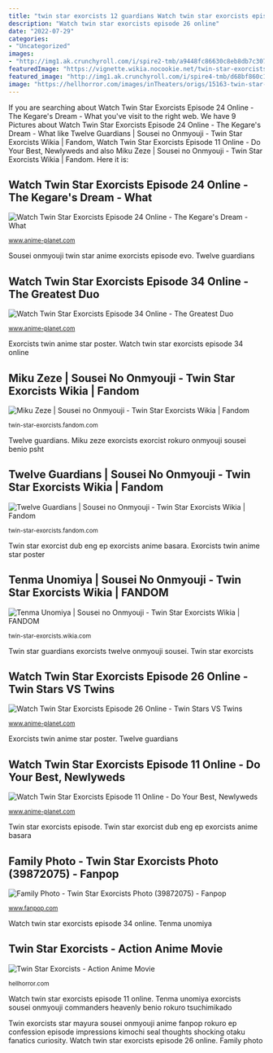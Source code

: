 ```yaml
---
title: "twin star exorcists 12 guardians Watch twin star exorcists episode 11 online"
description: "Watch twin star exorcists episode 26 online"
date: "2022-07-29"
categories:
- "Uncategorized"
images:
- "http://img1.ak.crunchyroll.com/i/spire2-tmb/a9448fc86630c8eb8db7c307817fd8ea1465927265_full.jpg"
featuredImage: "https://vignette.wikia.nocookie.net/twin-star-exorcists/images/3/3c/Miku_anime_design.png/revision/latest?cb=20160801211212"
featured_image: "http://img1.ak.crunchyroll.com/i/spire4-tmb/d68bf860c11b1ae83edc2a7f97645ea61480458099_full.jpg"
image: "https://hellhorror.com/images/inTheaters/origs/15163-twin-star-exorcists-anime-poster.jpg"
---
```


If you are searching about Watch Twin Star Exorcists Episode 24 Online - The Kegare&#039;s Dream - What you've visit to the right web. We have 9 Pictures about Watch Twin Star Exorcists Episode 24 Online - The Kegare&#039;s Dream - What like Twelve Guardians | Sousei no Onmyouji - Twin Star Exorcists Wikia | Fandom, Watch Twin Star Exorcists Episode 11 Online - Do Your Best, Newlyweds and also Miku Zeze | Sousei no Onmyouji - Twin Star Exorcists Wikia | Fandom. Here it is:

## Watch Twin Star Exorcists Episode 24 Online - The Kegare&#039;s Dream - What

![Watch Twin Star Exorcists Episode 24 Online - The Kegare&#039;s Dream - What](https://img1.ak.crunchyroll.com/i/spire2-tmb/93bd6022e1d919ccc0a332c8a35d0ac31474443767_full.jpg "Miku zeze")

<small>www.anime-planet.com</small>

Sousei onmyouji twin star anime exorcists episode evo. Twelve guardians

## Watch Twin Star Exorcists Episode 34 Online - The Greatest Duo

![Watch Twin Star Exorcists Episode 34 Online - The Greatest Duo](http://img1.ak.crunchyroll.com/i/spire4-tmb/d68bf860c11b1ae83edc2a7f97645ea61480458099_full.jpg "Watch twin star exorcists episode 24 online")

<small>www.anime-planet.com</small>

Exorcists twin anime star poster. Watch twin star exorcists episode 34 online

## Miku Zeze | Sousei No Onmyouji - Twin Star Exorcists Wikia | Fandom

![Miku Zeze | Sousei no Onmyouji - Twin Star Exorcists Wikia | Fandom](https://vignette.wikia.nocookie.net/twin-star-exorcists/images/3/3c/Miku_anime_design.png/revision/latest?cb=20160801211212 "Tenma unomiya")

<small>twin-star-exorcists.fandom.com</small>

Twelve guardians. Miku zeze exorcists exorcist rokuro onmyouji sousei benio psht

## Twelve Guardians | Sousei No Onmyouji - Twin Star Exorcists Wikia | Fandom

![Twelve Guardians | Sousei no Onmyouji - Twin Star Exorcists Wikia | Fandom](https://vignette.wikia.nocookie.net/twin-star-exorcists/images/8/89/The_twelve_guardians..jpg/revision/latest?cb=20161027121830 "Tenma unomiya")

<small>twin-star-exorcists.fandom.com</small>

Twin star exorcist dub eng ep exorcists anime basara. Exorcists twin anime star poster

## Tenma Unomiya | Sousei No Onmyouji - Twin Star Exorcists Wikia | FANDOM

![Tenma Unomiya | Sousei no Onmyouji - Twin Star Exorcists Wikia | FANDOM](http://vignette2.wikia.nocookie.net/twin-star-exorcists/images/c/cb/Tenma_anime_design.png/revision/latest?cb=20160801210359 "Twin star guardians exorcists twelve onmyouji sousei")

<small>twin-star-exorcists.wikia.com</small>

Twin star guardians exorcists twelve onmyouji sousei. Twin star exorcists

## Watch Twin Star Exorcists Episode 26 Online - Twin Stars VS Twins

![Watch Twin Star Exorcists Episode 26 Online - Twin Stars VS Twins](http://img1.ak.crunchyroll.com/i/spire1-tmb/20948be4aa8699b3ca61ce61dc578e4d1475642046_full.jpg "Sousei onmyouji twin star anime exorcists episode evo")

<small>www.anime-planet.com</small>

Exorcists twin anime star poster. Twelve guardians

## Watch Twin Star Exorcists Episode 11 Online - Do Your Best, Newlyweds

![Watch Twin Star Exorcists Episode 11 Online - Do Your Best, Newlyweds](http://img1.ak.crunchyroll.com/i/spire2-tmb/a9448fc86630c8eb8db7c307817fd8ea1465927265_full.jpg "Watch twin star exorcists episode 11 online")

<small>www.anime-planet.com</small>

Twin star exorcists episode. Twin star exorcist dub eng ep exorcists anime basara

## Family Photo - Twin Star Exorcists Photo (39872075) - Fanpop

![Family Photo - Twin Star Exorcists Photo (39872075) - Fanpop](http://images6.fanpop.com/image/photos/39800000/Family-Photo-twin-star-exorcists-39872075-800-516.jpg "Miku zeze exorcists exorcist rokuro onmyouji sousei benio psht")

<small>www.fanpop.com</small>

Watch twin star exorcists episode 34 online. Tenma unomiya

## Twin Star Exorcists - Action Anime Movie

![Twin Star Exorcists - Action Anime Movie](https://hellhorror.com/images/inTheaters/origs/15163-twin-star-exorcists-anime-poster.jpg "Twin star exorcists episode crunchyroll anime")

<small>hellhorror.com</small>

Watch twin star exorcists episode 11 online. Tenma unomiya exorcists sousei onmyouji commanders heavenly benio rokuro tsuchimikado

Twin exorcists star mayura sousei onmyouji anime fanpop rokuro ep confession episode impressions kimochi seal thoughts shocking otaku fanatics curiosity. Watch twin star exorcists episode 26 online. Family photo
